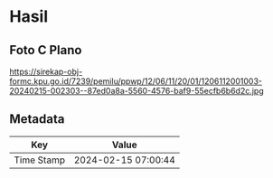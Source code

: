 # Hasil

## Foto C Plano

https://sirekap-obj-formc.kpu.go.id/7239/pemilu/ppwp/12/06/11/20/01/1206112001003-20240215-002303--87ed0a8a-5560-4576-baf9-55ecfb6b6d2c.jpg


## Metadata

| Key        | Value               |
| ---------- | ------------------- |
| Time Stamp | 2024-02-15 07:00:44 |



